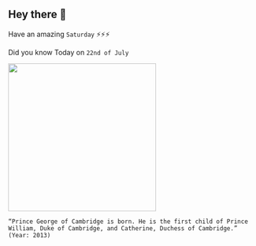 ## Hey there 👋
Have an amazing `Saturday` ⚡⚡⚡

Did you know Today on `22nd of July`
 
 [<img src="https://hips.hearstapps.com/hmg-prod.s3.amazonaws.com/images/prince-william-duke-of-cambridge-catherine-duchess-of-news-photo-611451602-1555970841.jpg" width="300" />](https://www.history.com/this-day-in-history/prince-george-child-of-prince-william-and-kate-middleton-born#:~:text=2013%20July%2022-,Prince%20George%2C%20first%20child%20of%20Prince%20William%20and%20Kate%20Middleton,Mary's%20Hospital%20in%20London%2C%20England.) 
 ```
“Prince George of Cambridge is born. He is the first child of Prince William, Duke of Cambridge, and Catherine, Duchess of Cambridge.” (Year: 2013)
```
